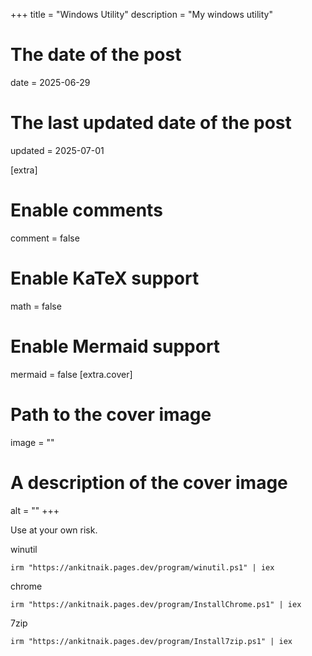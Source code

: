 +++
title = "Windows Utility"
description = "My windows utility"
# The date of the post
date = 2025-06-29
# The last updated date of the post
updated = 2025-07-01

[extra]
# Enable comments
comment = false
# Enable KaTeX support
math = false
# Enable Mermaid support
mermaid = false
[extra.cover]
# Path to the cover image
image = ""
# A description of the cover image
alt = ""
+++

Use at your own risk.

winutil

    irm "https://ankitnaik.pages.dev/program/winutil.ps1" | iex

chrome

    irm "https://ankitnaik.pages.dev/program/InstallChrome.ps1" | iex

7zip

    irm "https://ankitnaik.pages.dev/program/Install7zip.ps1" | iex
